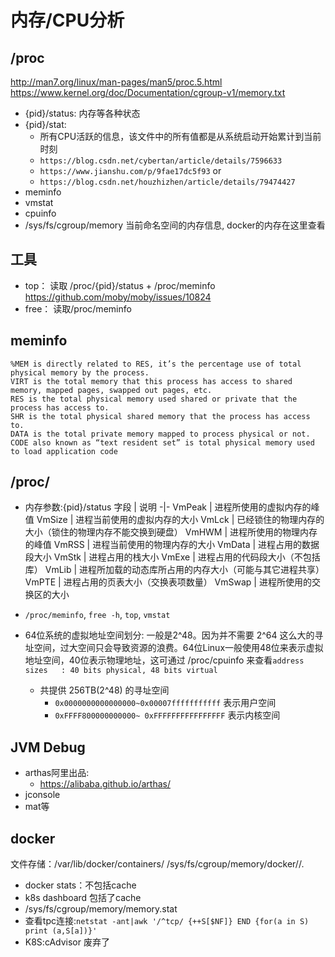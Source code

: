 # 内存/CPU分析
## /proc
http://man7.org/linux/man-pages/man5/proc.5.html
https://www.kernel.org/doc/Documentation/cgroup-v1/memory.txt
- {pid}/status: 内存等各种状态
- {pid}/stat: 
  - 所有CPU活跃的信息，该文件中的所有值都是从系统启动开始累计到当前时刻
  - `https://blog.csdn.net/cybertan/article/details/7596633`
  - `https://www.jianshu.com/p/9fae17dc5f93` or 
  - `https://blog.csdn.net/houzhizhen/article/details/79474427`
- meminfo
- vmstat
- cpuinfo
- /sys/fs/cgroup/memory 当前命名空间的内存信息, docker的内存在这里查看
## 工具
- top： 读取 /proc/{pid}/status + /proc/meminfo
    https://github.com/moby/moby/issues/10824    
- free： 读取/proc/meminfo
## meminfo
```
%MEM is directly related to RES, it’s the percentage use of total physical memory by the process.
VIRT is the total memory that this process has access to shared memory, mapped pages, swapped out pages, etc.
RES is the total physical memory used shared or private that the process has access to.
SHR is the total physical shared memory that the process has access to.
DATA is the total private memory mapped to process physical or not.
CODE also known as “text resident set” is total physical memory used to load application code
```
## /proc/
- 内存参数:{pid}/status
字段 | 说明
-|-
VmPeak | 进程所使用的虚拟内存的峰值
VmSize | 进程当前使用的虚拟内存的大小
VmLck | 已经锁住的物理内存的大小（锁住的物理内存不能交换到硬盘）
VmHWM | 进程所使用的物理内存的峰值
VmRSS | 进程当前使用的物理内存的大小
VmData | 进程占用的数据段大小
VmStk | 进程占用的栈大小
VmExe | 进程占用的代码段大小（不包括库）
VmLib | 进程所加载的动态库所占用的内存大小（可能与其它进程共享）
VmPTE | 进程占用的页表大小（交换表项数量）
VmSwap | 进程所使用的交换区的大小

- `/proc/meminfo`, `free -h`, `top`, `vmstat`
- 64位系统的虚拟地址空间划分: 一般是2^48。因为并不需要 2^64 这么大的寻址空间，过大空间只会导致资源的浪费。64位Linux一般使用48位来表示虚拟地址空间，40位表示物理地址，这可通过 /proc/cpuinfo 来查看`address sizes   : 40 bits physical, 48 bits virtual`
  - 共提供 256TB(2^48) 的寻址空间
    - `0x0000000000000000~0x00007fffffffffff` 表示用户空间
    - `0xFFFF800000000000~ 0xFFFFFFFFFFFFFFFF` 表示内核空间
## JVM Debug
- arthas阿里出品: 
  - https://alibaba.github.io/arthas/
- jconsole
- mat等
## docker 
文件存储：/var/lib/docker/containers/
/sys/fs/cgroup/memory/docker/<longid>/.
- docker stats：不包括cache
- k8s dashboard 包括了cache
- /sys/fs/cgroup/memory/memory.stat
- 查看tpc连接:`netstat -ant|awk '/^tcp/ {++S[$NF]} END {for(a in S) print (a,S[a])}'`
- K8S:cAdvisor 废弃了